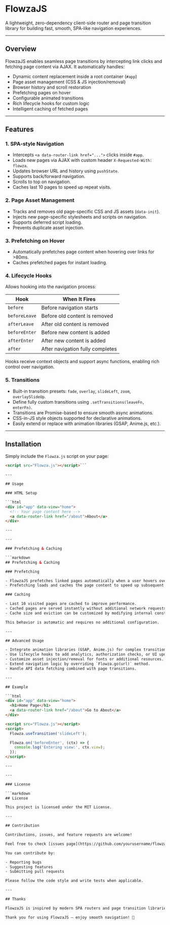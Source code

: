 # FlowzaJS

A lightweight, zero-dependency client-side router and page transition library for building fast, smooth, SPA-like navigation experiences.

---

## Overview

FlowzaJS enables seamless page transitions by intercepting link clicks and fetching page content via AJAX. It automatically handles:

- Dynamic content replacement inside a root container (`#app`)
- Page asset management (CSS & JS injection/removal)
- Browser history and scroll restoration
- Prefetching pages on hover
- Configurable animated transitions
- Rich lifecycle hooks for custom logic
- Intelligent caching of fetched pages

---

## Features

### 1. SPA-style Navigation

- Intercepts `<a data-router-link href="...">` clicks inside `#app`.
- Loads new pages via AJAX with custom header `X-Requested-With: flowza`.
- Updates browser URL and history using `pushState`.
- Supports back/forward navigation.
- Scrolls to top on navigation.
- Caches last 10 pages to speed up repeat visits.

### 2. Page Asset Management

- Tracks and removes old page-specific CSS and JS assets (`data-init`).
- Injects new page-specific stylesheets and scripts on navigation.
- Supports deferred script loading.
- Prevents duplicate asset injection.

### 3. Prefetching on Hover

- Automatically prefetches page content when hovering over links for >80ms.
- Caches prefetched pages for instant loading.

### 4. Lifecycle Hooks

Allows hooking into the navigation process:

| Hook         | When It Fires                                  |
|--------------|-----------------------------------------------|
| `before`     | Before navigation starts                       |
| `beforeLeave`| Before old content is removed                   |
| `afterLeave` | After old content is removed                    |
| `beforeEnter`| Before new content is added                     |
| `afterEnter` | After new content is added                      |
| `after`      | After navigation fully completes                |

Hooks receive context objects and support async functions, enabling rich control over navigation.

### 5. Transitions

- Built-in transition presets: `fade`, `overlay`, `slideLeft`, `zoom`, `overlaySlideUp`.
- Define fully custom transitions using `.setTransitions(leaveFn, enterFn)`.
- Transitions are Promise-based to ensure smooth async animations.
- CSS-in-JS style objects supported for declarative animations.
- Easily extend or replace with animation libraries (GSAP, Anime.js, etc.).

---

## Installation

Simply include the `Flowza.js` script on your page:

```html
<script src="Flowza.js"></script>```

---

## Usage

### HTML Setup

```html
<div id="app" data-view="home">
  <!-- Your page content here -->
  <a data-router-link href="/about">About</a>
</div>

---

---

### Prefetching & Caching

```markdown
## Prefetching & Caching

### Prefetching

- FlowzaJS prefetches linked pages automatically when a user hovers over links with `data-router-link` for more than 80ms.
- Prefetching loads and caches the page content to speed up subsequent navigation.

### Caching

- Last 10 visited pages are cached to improve performance.
- Cached pages are served instantly without additional network requests.
- Cache size and eviction can be customized by modifying internal constants.

This behavior is automatic and requires no additional configuration.

---

## Advanced Usage

- Integrate animation libraries (GSAP, Anime.js) for complex transitions.
- Use lifecycle hooks to add analytics, authorization checks, or UI updates.
- Customize asset injection/removal for fonts or additional resources.
- Extend navigation logic by overriding `Flowza.go(url)` method.
- Handle API data fetching combined with page transitions.

---

## Example

```html
<div id="app" data-view="home">
  <h1>Home Page</h1>
  <a data-router-link href="/about">Go to About</a>
</div>

<script src="Flowza.js"></script>
<script>
  Flowza.useTransition('slideLeft');

  Flowza.on('beforeEnter', (ctx) => {
    console.log('Entering view:', ctx.view);
  });
</script>

---

---

### License

```markdown
## License

This project is licensed under the MIT License.

---

## Contribution

Contributions, issues, and feature requests are welcome!

Feel free to check [issues page](https://github.com/yourusername/flowzajs/issues).

You can contribute by:

- Reporting bugs
- Suggesting features
- Submitting pull requests

Please follow the code style and write tests when applicable.

---

## Thanks

FlowzaJS is inspired by modern SPA routers and page transition libraries, focusing on zero dependencies and minimal overhead.

Thank you for using FlowzaJS — enjoy smooth navigation! 🚀
